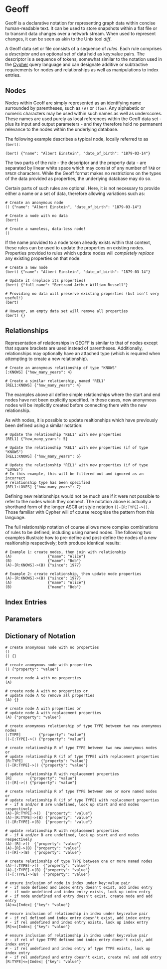 # Geoff

Geoff is a declarative notation for representing graph data within concise
human-readable text. It can be used to store snapshots within a flat file or
to transmit data changes over a network stream. When used to represent
changes, it can be seen as akin to the Unix tool *diff*.

A Geoff data set or file consists of a sequence of *rules*. Each rule
comprises a *descriptor* and an optional set of data held as key:value pairs.
The descriptor is a sequence of tokens, somewhat similar to the notation used
in the [Cypher](http://docs.neo4j.org/chunked/stable/cypher-query-lang.html)
query language and can designate additive or subtractive requirements for
nodes and relationships as well as manipulations to index entries.

## Nodes

Nodes within Geoff are simply represented as an identifying name surrounded by
parentheses, such as `(A)` or `(foo)`. Any alphabetic or numeric characters may
be used within such names as well as underscores. These names are used purely
as local references within the Geoff data set - plus its input and output
parameters - and they therefore hold no permanent relevance to the nodes within
the underlying database.

The following example describes a typical node, locally referred to as
`(bert)`:

```
(bert) {"name": "Albert Einstein", "date_of_birth": "1879-03-14"}
```

The two parts of the rule - the descriptor and the property data - are
separated by linear white space which may consist of any number of `TAB` or
`SPACE` characters. While the Geoff format makes no restrictions on the types
of the data provided as properties, the underlying database may do so.

Certain parts of such rules are optional. Here, it is not necessary to provide
either a name or a set of data, therefore allowing variations such as:

```
# Create an anonymous node
() {"name": "Albert Einstein", "date_of_birth": "1879-03-14"}

# Create a node with no data
(bert)

# Create a nameless, data-less node!
()
```

If the name provided to a node token already exists within that context, these
rules can be used to update the properties on existing nodes. Properties
provided to rules which update nodes will *completely replace* any existing
properties on that node:

```
# Create a new node
(bert) {"name": "Albert Einstein", "date_of_birth": "1879-03-14"}

# Update it (replace its properties)
(bert) {"full_name": "Bertrand Arthur William Russell"}

# Providing no data will preserve existing properties (but isn't very useful!)
(bert)

# However, an empty data set will remove all properties
(bert) {}
```

## Relationships

Representation of relationships in GEOFF is similar to that of nodes except
that square brackets are used instead of parentheses. Additionally,
relationships may optionally have an attached type (which is required when
attempting to create a new relationship).

```
# Create an anonymous relationship of type "KNOWS"
[:KNOWS] {"how_many_years": 4}

# Create a similar relationship, named "REL1"
[REL1:KNOWS] {"how_many_years": 4}
```

The examples above all define simple relationships where the start and end
nodes have not been explicitly specified. In these cases, new anonymous nodes
will be implicitly created before connecting them with the new relationship.

As with nodes, it is possible to update realtionships which have previously
been defined using a similar notation:

```
# Update the relationship "REL1" with new properties
[REL1] {"how_many_years": 5}

# Update the relationship "REL1" with new properties (if of type "KNOWS")
[REL1:KNOWS] {"how_many_years": 6}

# Update the relationship "REL1" with new properties (if of type "LOVES")
# In this example, this will be filtered out and ignored as an incorrect
# relationship type has been specified
[REL1:LOVES] {"how_many_years": 7}
```

Defining new relationships would not be much use if it were not possible to
refer to the nodes which they connect. The notation above is actually a
shorthand form of the longer ASCII art style notation ```()-[R:TYPE]->()```.
Those familiar with Cypher will of course recognise the pattern from this
language.

The full relationship notation of course allows more complex combinations of
rules to be defined, including using named nodes. The following two examples
illustrate how to pre-define and post-define the nodes of a new realtionship
respectively; both produce identical results:

```
# Example 1: create nodes, then join with relationship
(A)                {"name": "Alice"}
(B)                {"name": "Bob"}
(A)-[R:KNOWS]->(B) {"since": 1977}

# Example 2: create relationship, then update node properties
(A)-[R:KNOWS]->(B) {"since": 1977}
(A)                {"name": "Alice"}
(B)                {"name": "Bob"}
```

## Index Entries

## Parameters

## Dictionary of Notation

```
# create anonymous node with no properties
()
() {}

# create anonymous node with properties
() {"property": "value"}

# create node A with no properties
(A)

# create node A with no properties or
# update node A to remove all properties
(A) {}

# create node A with properties or
# update node A with replacement properties
(A) {"property": "value"}

# create anonymous relationship of type TYPE between two new anonymous nodes
[:TYPE]        {"property": "value"}
()-[:TYPE]->() {"property": "value"}

# create relationship R of type TYPE between two new anonymous nodes or
# update relationship R (if of type TYPE) with replacement properties
[R:TYPE]        {"property": "value"}
()-[R:TYPE]->() {"property": "value"}

# update relationship R with replacement properties
[R]        {"property": "value"}
()-[R]->() {"property": "value"}

# create relationship R of type TYPE between one or more named nodes or
# update relationship R (if of type TYPE) with replacement properties
# - if A and/or B are undefined, look up start and end nodes respectively
(A)-[R:TYPE]->()  {"property": "value"}
(A)-[R:TYPE]->(B) {"property": "value"}
()-[R:TYPE]->(B)  {"property": "value"}

# update relationship R with replacement properties
# - if A and/or B are undefined, look up start and end nodes respectively
(A)-[R]->()  {"property": "value"}
(A)-[R]->(B) {"property": "value"}
()-[R]->(B)  {"property": "value"}

# create relationship of type TYPE between one or more named nodes 
(A)-[:TYPE]->()  {"property": "value"}
(A)-[:TYPE]->(B) {"property": "value"}
()-[:TYPE]->(B)  {"property": "value"}

# ensure inclusion of node in index under key:value pair
# - if node defined and index entry doesn't exist, add index entry
# - if node undefined and index entry exists, look up index entry
# - if node undefined and entry doesn't exist, create node and add entry
(A)<=|Index| {"key": "value"}

# ensure inclusion of relationship in index under key:value pair
# - if rel defined and index entry doesn't exist, add index entry
# - if rel undefined and index entry exists, look up index entry
[R]<=|Index| {"key": "value"}

# ensure inclusion of relationship in index under key:value pair
# - if rel of type TYPE defined and index entry doesn't exist, add index entry
# - if rel undefined and index entry of type TYPE exists, look up index entry
# - if rel undefined and entry doesn't exist, create rel and add entry
[R:TYPE]<=|Index| {"key": "value"}
```
